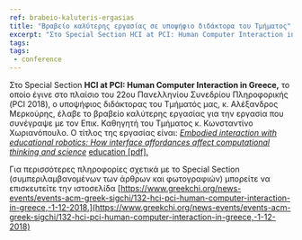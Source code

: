 ```yaml
---
ref: brabeio-kaluteris-ergasias
title: "Βραβείο καλύτερης εργασίας σε υποψήφιο διδάκτορα του Τμήματος"
excerpt: "Στο Special Section HCI at PCI: Human Computer Interaction in Greece, το οποίο έγινε στο πλαίσιο του 22ου Πανελληνίου Συνεδρίου Πληροφορικής (PCI 2018), ο υποψήφιος διδάκτορας του Τμήματός μας, κ. Αλέξανδρος Μερκούρης, έλαβε το βραβείο"
tags:
tags:
 - conference
--- 
```

Στο Special Section **HCI at PCI: Human Computer Interaction in Greece,** το οποίο έγινε στο πλαίσιο του 22ου Πανελληνίου Συνεδρίου Πληροφορικής (PCI 2018), ο υποψήφιος διδάκτορας του Τμήματός μας, κ. Αλέξανδρος Μερκούρης, έλαβε το βραβείο καλύτερης εργασίας για την εργασία που συνέγραψε με τον Επικ. Καθηγητή του Τμήματος κ. Κωνσταντίνο Χωριανόπουλο. Ο τίτλος της εργασίας είναι: _[Embodied interaction with educational robotics: How interface affordances affect computational thinking and science](http://www.greekchi.org/images/events/2018_HCIPCI/presentations/I.3_Merkouris_Chorianopoulos.pdf)_ [education [pdf].](http://www.greekchi.org/images/events/2018_HCIPCI/presentations/I.3_Merkouris_Chorianopoulos.pdf)

Για περισσότερες πληροφορίες σχετικά με το Special Section (συμπεριλαμβανομένων των άρθρων και φωτογραφιών) μπορείτε να επισκευτείτε την ιστοσελίδα [https://www.greekchi.org/news-events/events-acm-greek-sigchi/132-hci-pci-human-computer-interaction-in-greece,-1-12-2018.](https://www.greekchi.org/news-events/events-acm-greek-sigchi/132-hci-pci-human-computer-interaction-in-greece,-1-12-2018)
